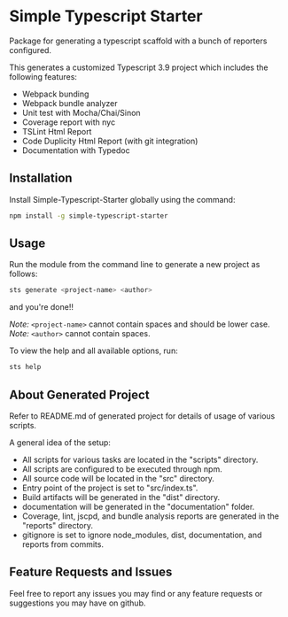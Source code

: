 
# Simple Typescript Starter

Package for generating a typescript scaffold with a bunch of reporters configured.  
  
This generates a customized Typescript 3.9 project which includes the following features:
* Webpack bunding
* Webpack bundle analyzer
* Unit test with Mocha/Chai/Sinon
* Coverage report with nyc
* TSLint Html Report
* Code Duplicity Html Report (with git integration)
* Documentation with Typedoc

## Installation

Install Simple-Typescript-Starter globally using the command:
```bash
npm install -g simple-typescript-starter
```

## Usage

Run the module from the command line to generate a new project as follows:
```bash
sts generate <project-name> <author>
```
and you're done!!  
  
*Note:* `<project-name>` cannot contain spaces and should be lower case.  
*Note:* `<author>` cannot contain spaces.  
  
To view the help and all available options, run:
```bash
sts help
```

## About Generated Project 

Refer to README.md of generated project for details of usage of various scripts.  
  
A general idea of the setup:  
 - All scripts for various tasks are located in the "scripts" directory.
 - All scripts are configured to be executed through npm.
 - All source code will be located in the "src" directory.
 - Entry point of the project is set to "src/index.ts".
 - Build artifacts will be generated in the "dist" directory.
 - documentation will be generated in the "documentation" folder.
 - Coverage, lint, jscpd, and bundle analysis reports are generated in the "reports" directory.
 - gitignore is set to ignore node_modules, dist, documentation, and reports from commits.

## Feature Requests and Issues

Feel free to report any issues you may find or any feature requests or suggestions you may have on github.